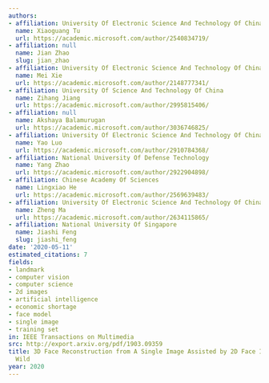 ```yaml
---
authors:
- affiliation: University Of Electronic Science And Technology Of China
  name: Xiaoguang Tu
  url: https://academic.microsoft.com/author/2540834719/
- affiliation: null
  name: Jian Zhao
  slug: jian_zhao
- affiliation: University Of Electronic Science And Technology Of China
  name: Mei Xie
  url: https://academic.microsoft.com/author/2148777341/
- affiliation: University Of Science And Technology Of China
  name: Zihang Jiang
  url: https://academic.microsoft.com/author/2995815406/
- affiliation: null
  name: Akshaya Balamurugan
  url: https://academic.microsoft.com/author/3036746825/
- affiliation: University Of Electronic Science And Technology Of China
  name: Yao Luo
  url: https://academic.microsoft.com/author/2910784368/
- affiliation: National University Of Defense Technology
  name: Yang Zhao
  url: https://academic.microsoft.com/author/2922904898/
- affiliation: Chinese Academy Of Sciences
  name: Lingxiao He
  url: https://academic.microsoft.com/author/2569639483/
- affiliation: University Of Electronic Science And Technology Of China
  name: Zheng Ma
  url: https://academic.microsoft.com/author/2634115865/
- affiliation: National University Of Singapore
  name: Jiashi Feng
  slug: jiashi_feng
date: '2020-05-11'
estimated_citations: 7
fields:
- landmark
- computer vision
- computer science
- 2d images
- artificial intelligence
- economic shortage
- face model
- single image
- training set
in: IEEE Transactions on Multimedia
src: http://export.arxiv.org/pdf/1903.09359
title: 3D Face Reconstruction from A Single Image Assisted by 2D Face Images in the
  Wild
year: 2020
---
```

